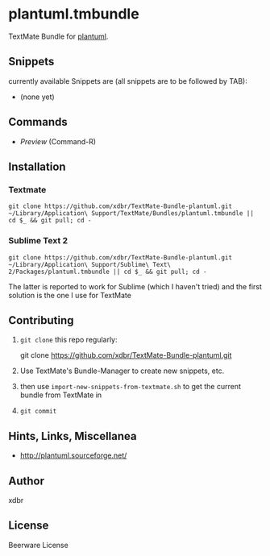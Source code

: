 plantuml.tmbundle
=================

TextMate Bundle for [plantuml](http://plantuml.sourceforge.net/).

Snippets
--------

currently available Snippets are (all snippets are to be followed by TAB):

* (none yet)


Commands
--------

* *Preview* (Command-R)

Installation
------------

### Textmate

```
git clone https://github.com/xdbr/TextMate-Bundle-plantuml.git ~/Library/Application\ Support/TextMate/Bundles/plantuml.tmbundle || cd $_ && git pull; cd -
```

### Sublime Text 2
```
git clone https://github.com/xdbr/TextMate-Bundle-plantuml.git ~/Library/Application\ Support/Sublime\ Text\ 2/Packages/plantuml.tmbundle || cd $_ && git pull; cd -
```

The latter is reported to work for Sublime (which I haven't tried) and the first solution is the one I use for TextMate

Contributing
------------

1) `git clone` this repo regularly:

    git clone https://github.com/xdbr/TextMate-Bundle-plantuml.git

2) Use TextMate's Bundle-Manager to create new snippets, etc.

3) then use `import-new-snippets-from-textmate.sh` to get the current bundle from TextMate in

4) `git commit`

Hints, Links, Miscellanea
-------------------------

* <http://plantuml.sourceforge.net/>

Author
------

xdbr

License
-------

Beerware License

